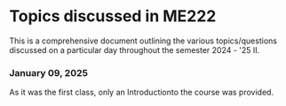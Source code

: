 # Topics discussed in ME222

This is a comprehensive document outlining the various topics/questions discussed on a particular day throughout the semester 2024 - '25 II.

### January 09, 2025

As it was the first class, only an Introductionto the course was provided.